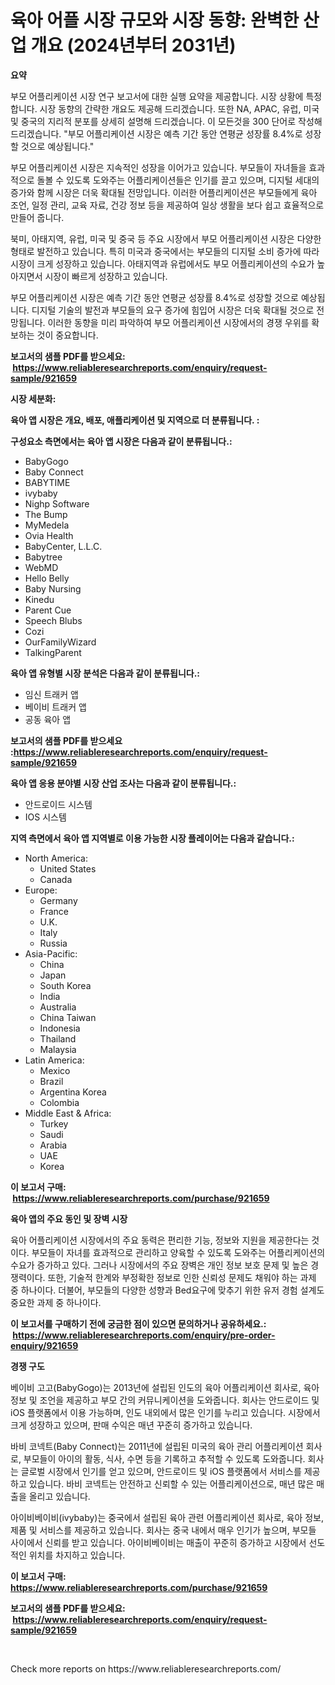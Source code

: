 <p><h1>육아 어플 시장 규모와 시장 동향: 완벽한 산업 개요 (2024년부터 2031년)</h1></p><p><strong>요약</strong></p>
<p><p>부모 어플리케이션 시장 연구 보고서에 대한 실행 요약을 제공합니다. 시장 상황에 특정합니다. 시장 동향의 간략한 개요도 제공해 드리겠습니다. 또한 NA, APAC, 유럽, 미국 및 중국의 지리적 분포를 상세히 설명해 드리겠습니다.  이 모든것을 300 단어로 작성해 드리겠습니다. "부모 어플리케이션 시장은 예측 기간 동안 연평균 성장률 8.4%로 성장할 것으로 예상됩니다."</p><p>부모 어플리케이션 시장은 지속적인 성장을 이어가고 있습니다. 부모들이 자녀들을 효과적으로 돌볼 수 있도록 도와주는 어플리케이션들은 인기를 끌고 있으며, 디지털 세대의 증가와 함께 시장은 더욱 확대될 전망입니다. 이러한 어플리케이션은 부모들에게 육아 조언, 일정 관리, 교육 자료, 건강 정보 등을 제공하여 일상 생활을 보다 쉽고 효율적으로 만들어 줍니다.</p><p>북미, 아태지역, 유럽, 미국 및 중국 등 주요 시장에서 부모 어플리케이션 시장은 다양한 형태로 발전하고 있습니다. 특히 미국과 중국에서는 부모들의 디지털 소비 증가에 따라 시장이 크게 성장하고 있습니다. 아태지역과 유럽에서도 부모 어플리케이션의 수요가 높아지면서 시장이 빠르게 성장하고 있습니다.</p><p>부모 어플리케이션 시장은 예측 기간 동안 연평균 성장률 8.4%로 성장할 것으로 예상됩니다. 디지털 기술의 발전과 부모들의 요구 증가에 힘입어 시장은 더욱 확대될 것으로 전망됩니다. 이러한 동향을 미리 파악하여 부모 어플리케이션 시장에서의 경쟁 우위를 확보하는 것이 중요합니다.</p></p>
<p><strong>보고서의 샘플 PDF를 받으세요: &nbsp;<a href="https://www.reliableresearchreports.com/enquiry/request-sample/921659">https://www.reliableresearchreports.com/enquiry/request-sample/921659</a></strong></p>
<p><strong>시장 세분화:</strong></p>
<p><strong> 육아 앱 시장은 개요, 배포, 애플리케이션 및 지역으로 더 분류됩니다. :</strong></p>
<p><strong>구성요소 측면에서는 육아 앱 시장은 다음과 같이 분류됩니다.:</strong></p>
<p><ul><li>BabyGogo</li><li>Baby Connect</li><li>BABYTIME</li><li>ivybaby</li><li>Nighp Software</li><li>The Bump</li><li>MyMedela</li><li>Ovia Health</li><li>BabyCenter, L.L.C.</li><li>Babytree</li><li>WebMD</li><li>Hello Belly</li><li>Baby Nursing</li><li>Kinedu</li><li>Parent Cue</li><li>Speech Blubs</li><li>Cozi</li><li>OurFamilyWizard</li><li>TalkingParent</li></ul></p>
<p><strong> 육아 앱 유형별 시장 분석은 다음과 같이 분류됩니다.:</strong></p>
<p><ul><li>임신 트래커 앱</li><li>베이비 트래커 앱</li><li>공동 육아 앱</li></ul></p>
<p><strong>보고서의 샘플 PDF를 받으세요 :<a href="https://www.reliableresearchreports.com/enquiry/request-sample/921659">https://www.reliableresearchreports.com/enquiry/request-sample/921659</a></strong></p>
<p><strong> 육아 앱 응용 분야별 시장 산업 조사는 다음과 같이 분류됩니다.:</strong></p>
<p><ul><li>안드로이드 시스템</li><li>IOS 시스템</li></ul></p>
<p><strong>지역 측면에서 육아 앱 지역별로 이용 가능한 시장 플레이어는 다음과 같습니다.:</strong></p>
<p><ul>
    <li>
        North America:
        <ul>
            <li>United States</li>
            <li>Canada</li>
        </ul>
    </li>
    <li>
        Europe:
        <ul>
            <li>Germany</li>
            <li>France</li>
            <li>U.K.</li>
            <li>Italy</li>
            <li>Russia</li>
        </ul>
    </li>
    <li>
        Asia-Pacific:
        <ul>
            <li>China</li>
            <li>Japan</li>
            <li>South Korea</li>
            <li>India</li>
            <li>Australia</li>
            <li>China Taiwan</li>
            <li>Indonesia</li>
            <li>Thailand</li>
            <li>Malaysia</li>
        </ul>
    </li>
    <li>
        Latin America:
        <ul>
            <li>Mexico</li>
            <li>Brazil</li>
            <li>Argentina Korea</li>
            <li>Colombia</li>
        </ul>
    </li>
    <li>
        Middle East & Africa:
        <ul>
            <li>Turkey</li>
            <li>Saudi</li>
            <li>Arabia</li>
            <li>UAE</li>
            <li>Korea</li>
        </ul>
    </li>
    </ul></p>
<p><strong>이 보고서 구매: &nbsp;<a href="https://www.reliableresearchreports.com/purchase/921659">https://www.reliableresearchreports.com/purchase/921659</a></strong></p>
<p><strong>육아 앱의 주요 동인 및 장벽 시장</strong></p>
<p><p>육아 어플리케이션 시장에서의 주요 동력은 편리한 기능, 정보와 지원을 제공한다는 것이다. 부모들이 자녀를 효과적으로 관리하고 양육할 수 있도록 도와주는 어플리케이션의 수요가 증가하고 있다. 그러나 시장에서의 주요 장벽은 개인 정보 보호 문제 및 높은 경쟁력이다. 또한, 기술적 한계와 부정확한 정보로 인한 신뢰성 문제도 채워야 하는 과제 중 하나이다. 더불어, 부모들의 다양한 성향과 Bed요구에 맞추기 위한 유저 경험 설계도 중요한 과제 중 하나이다.</p></p>
<p><strong>이 보고서를 구매하기 전에 궁금한 점이 있으면 문의하거나 공유하세요.: &nbsp;<a href="https://www.reliableresearchreports.com/enquiry/pre-order-enquiry/921659">https://www.reliableresearchreports.com/enquiry/pre-order-enquiry/921659</a></strong></p>
<p><strong>경쟁 구도</strong></p>
<p><p>베이비 고고(BabyGogo)는 2013년에 설립된 인도의 육아 어플리케이션 회사로, 육아 정보 및 조언을 제공하고 부모 간의 커뮤니케이션을 도와줍니다. 회사는 안드로이드 및 iOS 플랫폼에서 이용 가능하며, 인도 내외에서 많은 인기를 누리고 있습니다. 시장에서 크게 성장하고 있으며, 판매 수익은 매년 꾸준히 증가하고 있습니다.</p><p>바비 코넥트(Baby Connect)는 2011년에 설립된 미국의 육아 관리 어플리케이션 회사로, 부모들이 아이의 활동, 식사, 수면 등을 기록하고 추적할 수 있도록 도와줍니다. 회사는 글로벌 시장에서 인기를 얻고 있으며, 안드로이드 및 iOS 플랫폼에서 서비스를 제공하고 있습니다. 바비 코넥트는 안전하고 신뢰할 수 있는 어플리케이션으로, 매년 많은 매출을 올리고 있습니다.</p><p>아이비베이비(ivybaby)는 중국에서 설립된 육아 관련 어플리케이션 회사로, 육아 정보, 제품 및 서비스를 제공하고 있습니다. 회사는 중국 내에서 매우 인기가 높으며, 부모들 사이에서 신뢰를 받고 있습니다. 아이비베이비는 매출이 꾸준히 증가하고 시장에서 선도적인 위치를 차지하고 있습니다.</p></p>
<p><strong>이 보고서 구매: &nbsp; <a href="https://www.reliableresearchreports.com/purchase/921659">https://www.reliableresearchreports.com/purchase/921659</a></strong></p>
<p><strong>보고서의 샘플 PDF를 받으세요: &nbsp;<a href="https://www.reliableresearchreports.com/enquiry/request-sample/921659">https://www.reliableresearchreports.com/enquiry/request-sample/921659</a></strong><strong></strong></p>
<p>&nbsp;</p>
<p>Check more reports on https://www.reliableresearchreports.com/</p>